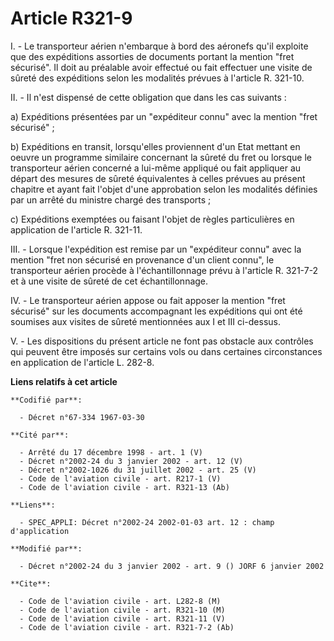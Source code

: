 # Article R321-9

I. - Le transporteur aérien n'embarque à bord des aéronefs qu'il exploite que des expéditions assorties de documents portant
la mention "fret sécurisé". Il doit au préalable avoir effectué ou fait effectuer une visite de sûreté des expéditions selon
les modalités prévues à l'article R. 321-10.

II. - Il n'est dispensé de cette obligation que dans les cas suivants :

a) Expéditions présentées par un "expéditeur connu" avec la mention "fret sécurisé" ;

b) Expéditions en transit, lorsqu'elles proviennent d'un Etat mettant en oeuvre un programme similaire concernant la sûreté
du fret ou lorsque le transporteur aérien concerné a lui-même appliqué ou fait appliquer au départ des mesures de sûreté
équivalentes à celles prévues au présent chapitre et ayant fait l'objet d'une approbation selon les modalités définies par un
arrêté du ministre chargé des transports ;

c) Expéditions exemptées ou faisant l'objet de règles particulières en application de l'article R. 321-11.

III. - Lorsque l'expédition est remise par un "expéditeur connu" avec la mention "fret non sécurisé en provenance d'un client
connu", le transporteur aérien procède à l'échantillonnage prévu à l'article R. 321-7-2 et à une visite de sûreté de cet
échantillonnage.

IV. - Le transporteur aérien appose ou fait apposer la mention "fret sécurisé" sur les documents accompagnant les expéditions
qui ont été soumises aux visites de sûreté mentionnées aux I et III ci-dessus.

V. - Les dispositions du présent article ne font pas obstacle aux contrôles qui peuvent être imposés sur certains vols ou
dans certaines circonstances en application de l'article L. 282-8.

**Liens relatifs à cet article**

	**Codifié par**:

	  - Décret n°67-334 1967-03-30

	**Cité par**:

	  - Arrêté du 17 décembre 1998 - art. 1 (V)
	  - Décret n°2002-24 du 3 janvier 2002 - art. 12 (V)
	  - Décret n°2002-1026 du 31 juillet 2002 - art. 25 (V)
	  - Code de l'aviation civile - art. R217-1 (V)
	  - Code de l'aviation civile - art. R321-13 (Ab)

	**Liens**:

	  - SPEC_APPLI: Décret n°2002-24 2002-01-03 art. 12 : champ d'application

	**Modifié par**:

	  - Décret n°2002-24 du 3 janvier 2002 - art. 9 () JORF 6 janvier 2002

	**Cite**:

	  - Code de l'aviation civile - art. L282-8 (M)
	  - Code de l'aviation civile - art. R321-10 (M)
	  - Code de l'aviation civile - art. R321-11 (V)
	  - Code de l'aviation civile - art. R321-7-2 (Ab)
